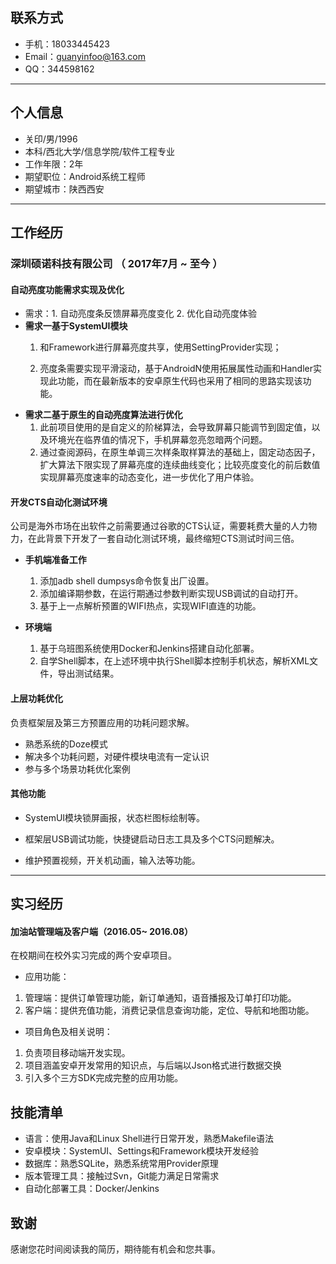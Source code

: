 ## 联系方式

- 手机：18033445423
- Email：guanyinfoo@163.com
- QQ：344598162
---

## 个人信息

- 关印/男/1996
- 本科/西北大学/信息学院/软件工程专业
- 工作年限：2年
- 期望职位：Android系统工程师
- 期望城市：陕西西安

---

## 工作经历

### 深圳硕诺科技有限公司 （ 2017年7月 ~ 至今 ）

#### 自动亮度功能需求实现及优化

* 需求：1.  自动亮度条反馈屏幕亮度变化 2. 优化自动亮度体验
* **需求一基于SystemUI模块**
  1. 和Framework进行屏幕亮度共享，使用SettingProvider实现；

  2. 亮度条需要实现平滑滚动，基于AndroidN使用拓展属性动画和Handler实现此功能，而在最新版本的安卓原生代码也采用了相同的思路实现该功能。
* **需求二基于原生的自动亮度算法进行优化**
  1. 此前项目使用的是自定义的阶梯算法，会导致屏幕只能调节到固定值，以及环境光在临界值的情况下，手机屏幕忽亮忽暗两个问题。
  2. 通过查阅源码，在原生单调三次样条取样算法的基础上，固定动态因子，扩大算法下限实现了屏幕亮度的连续曲线变化；比较亮度变化的前后数值实现屏幕亮度速率的动态变化，进一步优化了用户体验。

#### 开发CTS自动化测试环境

公司是海外市场在出软件之前需要通过谷歌的CTS认证，需要耗费大量的人力物力，在此背景下开发了一套自动化测试环境，最终缩短CTS测试时间三倍。

* **手机端准备工作**
  1. 添加adb shell dumpsys命令恢复出厂设置。
  2. 添加编译期参数，在运行期通过参数判断实现USB调试的自动打开。
  3. 基于上一点解析预置的WIFI热点，实现WIFI直连的功能。

* **环境端**
  1. 基于乌班图系统使用Docker和Jenkins搭建自动化部署。
  2. 自学Shell脚本，在上述环境中执行Shell脚本控制手机状态，解析XML文件，导出测试结果。

#### 上层功耗优化

负责框架层及第三方预置应用的功耗问题求解。

* 熟悉系统的Doze模式
* 解决多个功耗问题，对硬件模块电流有一定认识
* 参与多个场景功耗优化案例

#### 其他功能

* SystemUI模块锁屏画报，状态栏图标绘制等。
* 框架层USB调试功能，快捷键启动日志工具及多个CTS问题解决。

* 维护预置视频，开关机动画，输入法等功能。

---

## 实习经历

#### 加油站管理端及客户端（2016.05~ 2016.08）

在校期间在校外实习完成的两个安卓项目。

* 应用功能：

1. 管理端：提供订单管理功能，新订单通知，语音播报及订单打印功能。
2. 客户端：提供充值功能，消费记录信息查询功能，定位、导航和地图功能。

* 项目角色及相关说明：

1. 负责项目移动端开发实现。
2. 项目涵盖安卓开发常用的知识点，与后端以Json格式进行数据交换
3. 引入多个三方SDK完成完整的应用功能。

## 技能清单

* 语言：使用Java和Linux Shell进行日常开发，熟悉Makefile语法
* 安卓模块：SystemUI、Settings和Framework模块开发经验
* 数据库：熟悉SQLite，熟悉系统常用Provider原理
* 版本管理工具：接触过Svn，Git能力满足日常需求
* 自动化部署工具：Docker/Jenkins

## 致谢

感谢您花时间阅读我的简历，期待能有机会和您共事。